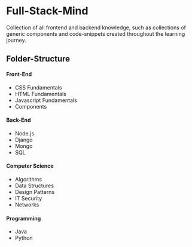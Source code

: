 # Full-Stack-Mind
Collection of all frontend and backend knowledge, such as collections of generic components and code-snippets created throughout the learning journey.

## Folder-Structure
#### Front-End
- CSS Fundamentals
- HTML Fundamentals
- Javascript Fundamentals
- Components
#### Back-End
- Node.js
- Django
- Mongo
- SQL
#### Computer Science
- Algorithms
- Data Structures
- Design Patterns
- IT Security
- Networks
#### Programming
- Java
- Python
